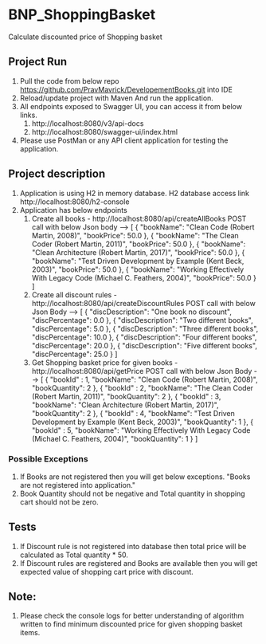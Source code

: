 # BNP_ShoppingBasket
Calculate discounted price of Shopping basket


## Project Run
1. Pull the code from below repo
   https://github.com/PravMavrick/DevelopementBooks.git into IDE
2. Reload/update project with Maven And run the application.
3. All endpoints exposed to Swagger UI, you can access it from below links.
   1. http://localhost:8080/v3/api-docs
   2. http://localhost:8080/swagger-ui/index.html
4. Please use PostMan or any API client application for testing the application.

## Project description
1. Application is using H2 in memory database.
   H2 database access link
   http://localhost:8080/h2-console
2. Application has below endpoints
   1. Create all books -  http://localhost:8080/api/createAllBooks
      POST call with below Json body --> 
      [ {
      "bookName": "Clean Code (Robert Martin, 2008)",
      "bookPrice": 50.0
      },
      {
      "bookName": "The Clean Coder (Robert Martin, 2011)",
      "bookPrice": 50.0
      },
      {
      "bookName": "Clean Architecture (Robert Martin, 2017)",
      "bookPrice": 50.0
      },
      {
      "bookName": "Test Driven Development by Example (Kent Beck, 2003)",
      "bookPrice": 50.0
      },
      {
      "bookName": "Working Effectively With Legacy Code (Michael C. Feathers, 2004)",
      "bookPrice": 50.0
      }
      ]
   2. Create all discount rules - http://localhost:8080/api/createDiscountRules
      POST call with below Json Body --> [
      {
      "discDescription": "One book no discount",
      "discPercentage": 0.0
      },
      {
      "discDescription": "Two different books",
      "discPercentage": 5.0
      },
      {
      "discDescription": "Three different books",
      "discPercentage": 10.0
      },
      {
      "discDescription": "Four different books",
      "discPercentage": 20.0
      },
      {
      "discDescription": "Five different books",
      "discPercentage": 25.0
      }
      ]
   3. Get Shopping basket price for given books - http://localhost:8080/api/getPrice
      POST call with below Json Body -->
      [
      {
        "bookId" : 1,
        "bookName": "Clean Code (Robert Martin, 2008)",
        "bookQuantity": 2
      },
      {
        "bookId" : 2,
        "bookName": "The Clean Coder (Robert Martin, 2011)",
        "bookQuantity": 2
      },
      {
        "bookId" : 3,
        "bookName": "Clean Architecture (Robert Martin, 2017)",
        "bookQuantity": 2
      },
      {
        "bookId" : 4,
        "bookName": "Test Driven Development by Example (Kent Beck, 2003)",
        "bookQuantity": 1
      },
      {
        "bookId" : 5,
        "bookName": "Working Effectively With Legacy Code (Michael C. Feathers, 2004)",
        "bookQuantity": 1
      }
     ]
### Possible Exceptions
  1. If Books are not registered then you will get below exceptions.
     "Books are not registered into application."
  2. Book Quantity should not be negative and Total quantity in shopping cart should not be zero.

## Tests
  1. If Discount rule is not registered into database then total price will be calculated as Total quantity * 50.
  2. If Discount rules are registered and Books are available then you will get expected value of shopping cart price with discount.

## Note:
  1. Please check the console logs for better understanding of algorithm written to find minimum discounted price for given shopping basket items.
